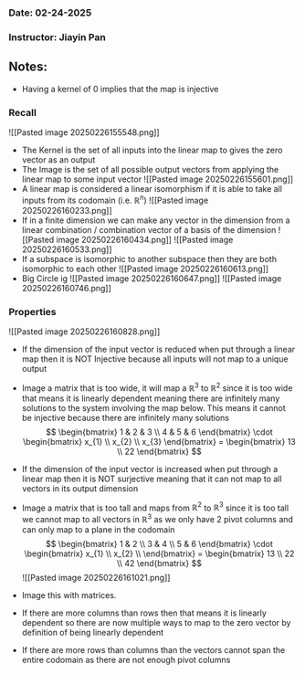 ### Date: 02-24-2025
### Instructor: Jiayin Pan


## Notes:
- Having a kernel of 0 implies that the map is injective
### Recall
![[Pasted image 20250226155548.png]]
 - The Kernel is the set of all inputs into the linear map to gives the zero vector as an output
 - The Image is the set of all possible output vectors from applying the linear map to some input vector 
![[Pasted image 20250226155601.png]]
- A linear map is considered a linear isomorphism if it is able to take all inputs from its codomain (i.e. $\mathbb{R}^n$)
![[Pasted image 20250226160233.png]]
- If in a finite dimension we can make any vector in the dimension from a linear combination / combination vector of a basis of the dimension
![[Pasted image 20250226160434.png]]
![[Pasted image 20250226160533.png]]
- If a subspace is isomorphic to another subspace then they are both isomorphic to each other
![[Pasted image 20250226160613.png]]
- Big Circle ig
![[Pasted image 20250226160647.png]]
![[Pasted image 20250226160746.png]]

### Properties
![[Pasted image 20250226160828.png]]
- If the dimension of the input vector is reduced when put through a linear map then it is NOT Injective because all inputs will not map to a unique output
 - Image a matrix that is too wide, it will map a $\mathbb{R}^3$ to $\mathbb{R}^2$ since it is too wide that means it is linearly dependent meaning there are infinitely many solutions to the system involving the map below. This means it cannot be injective because there are infinitely many solutions
 $$
\begin{bmatrix}
1 & 2 & 3 \\
4 & 5 & 6
\end{bmatrix}
\cdot
\begin{bmatrix}
x_{1} \\
x_{2} \\
x_{3}
\end{bmatrix}
=
\begin{bmatrix}
13 \\
22
\end{bmatrix}
 $$

- If the dimension of the input vector is increased when put through a linear map then it is NOT surjective meaning that it can not map to all vectors in its output dimension
- Image a matrix that is too tall and maps from  $\mathbb{R}^2$ to $\mathbb{R}^3$ since it is too tall we cannot map to all vectors in $\mathbb{R}^3$ as we only have 2 pivot columns and can only map to a plane in the codomain
$$
\begin{bmatrix}
1 & 2 \\
3 & 4 \\
5 & 6
\end{bmatrix}
\cdot
\begin{bmatrix}
x_{1} \\
x_{2} \\
\end{bmatrix}
=
\begin{bmatrix}
13 \\
22 \\
42
\end{bmatrix}
 $$
![[Pasted image 20250226161021.png]]
- Image this with matrices.
- If there are more columns than rows then that means it is linearly dependent so there are now multiple ways to map to the zero vector by definition of being linearly dependent
- If there are more rows than columns than the vectors cannot span the entire codomain as there are not enough pivot columns